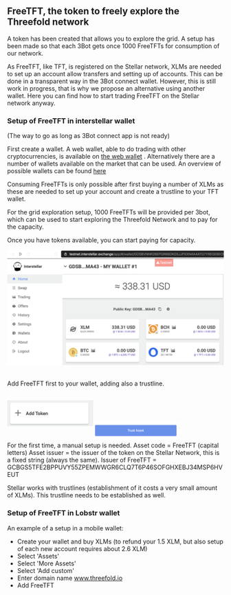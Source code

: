 ## FreeTFT, the token to freely explore the Threefold network

A token has been created that allows you to explore the grid. 
A setup has been made so that each 3Bot gets once 1000 FreeTFTs for consumption of our network. 

As FreeTFT, like TFT, is registered on the Stellar network, XLMs are needed to set up an account allow transfers and setting up of accounts. 
This can be done in a transparent way in the 3Bot connect wallet. However, this is still work in progress, that is why we propose an alternative using another wallet. 
Here you can find how to start trading FreeTFT on the Stellar network anyway. 

### Setup of FreeTFT in interstellar wallet 
(The way to go as long as 3Bot connect app is not ready)

First create a wallet. A web wallet, able to do trading with other cryptocurrencies, is available on [the web wallet](https://interstellar.exchange/) . Alternatively there are a number of wallets available on the market that can be used. 
An overview of possible wallets can be found [here](https://themoneymongers.com/best-stellar-xlm-wallets/) 

Consuming FreeTFTs is only possible after first buying a number of XLMs as these are needed to set up your account and create a trustline to your TFT wallet. 

For the grid exploration setup, 1000 FreeTFTs will be provided per 3bot, which can be used to start exploring the Threefold Network and to pay for the capacity. 

Once you have tokens available, you can start paying for capacity. 

<img src="images/overview_stellar_wallet_TFT.png"> <br/><br/>

Add FreeTFT first to your wallet, adding also a trustline. <br/><br/>

<img src="images/button_add_token.png" width=200 align=left>  <br/><br/>

<img src="images/button_trust_asset.png" width=200 align=left> <br/><br/>


For the first time, a manual setup is needed. 
Asset code = FreeTFT (capital letters)
Asset issuer = the issuer of the token on the Stellar Network, this is a fixed string (always the same). 
Issuer of FreeTFT = GCBGS5TFE2BPPUVY55ZPEMWWGR6CLQ7T6P46SOFGHXEBJ34MSP6HVEUT

Stellar works with trustlines (establishment of it costs a very small amount of XLMs). This trustline needs to be established as well. 

### Setup of FreeTFT in Lobstr wallet

An example of a setup in a mobile wallet: 

- Create your wallet and buy XLMs (to refund your 1.5 XLM, but also setup of each new account requires about 2.6 XLM)
- Select 'Assets'
- Select 'More Assets'
- Select 'Add custom'
- Enter domain name www.threefold.io
- Add FreeTFT


